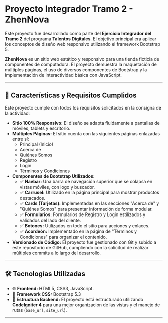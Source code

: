 # Proyecto Integrador Tramo 2 - ZhenNova

Este proyecto fue desarrollado como parte del **Ejercicio Integrador del Tramo 2** del programa **Talentos Digitales**. El objetivo principal era aplicar los conceptos de diseño web responsivo utilizando el framework Bootstrap 5.

**ZhenNova** es un sitio web estático y responsivo para una tienda ficticia de componentes de computadora. El proyecto demuestra la maquetación de múltiples páginas, el uso de diversos componentes de Bootstrap y la implementación de interactividad básica con JavaScript.

---

## 🚀 Características y Requisitos Cumplidos

Este proyecto cumple con todos los requisitos solicitados en la consigna de la actividad:

* **Sitio 100% Responsivo:** El diseño se adapta fluidamente a pantallas de móviles, tablets y escritorio.
* **Múltiples Páginas:** El sitio cuenta con las siguientes páginas enlazadas entre sí:
    * Principal (Inicio)
    * Acerca de
    * Quiénes Somos
    * Registro
    * Login
    * Términos y Condiciones
* **Componentes de Bootstrap Utilizados:**
    * ✅ **Navbar:** Una barra de navegación superior que se colapsa en vistas móviles, con logo y buscador.
    * ✅ **Carrusel:** Utilizado en la página principal para mostrar productos destacados.
    * ✅ **Cards (Tarjetas):** Implementadas en las secciones "Acerca de" y "Quiénes Somos" para presentar información de forma modular.
    * ✅ **Formularios:** Formularios de Registro y Login estilizados y validados del lado del cliente.
    * ✅ **Botones:** Utilizados en todo el sitio para acciones y enlaces.
    * ✅ **Acordeón:** Implementado en la página de "Términos y Condiciones" para organizar el contenido.
* **Versionado de Código:** El proyecto fue gestionado con Git y subido a este repositorio de GitHub, cumpliendo con la solicitud de realizar múltiples commits a lo largo del desarrollo.

---

## 🛠️ Tecnologías Utilizadas

* 🌐 **Frontend:** HTML5, CSS3, JavaScript.
* 🎨 **Framework CSS:** Bootstrap 5.3 
* 🔧 **Estructura Backend:** El proyecto está estructurado utilizando **CodeIgniter 4** para una mejor organización de las vistas y el manejo de rutas (`base_url`, `site_url`).

---
